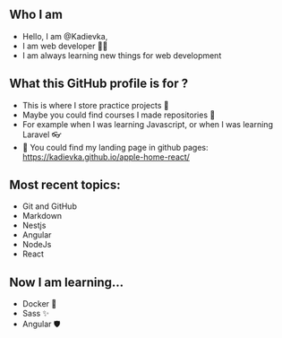 ## Who I am

- Hello, I am @Kadievka,
-  I am web developer 👩‍💻
- I am always learning new things for web development

## What this GitHub profile is for ?

- This is where I store practice projects  💾
- Maybe you could find courses I made repositories  💼
- For example when I was learning Javascript, or when I was learning Laravel 👓
- 🍎 You could find my landing page in github pages: https://kadievka.github.io/apple-home-react/

## Most recent topics:

- Git and GitHub
- Markdown
- Nestjs
- Angular
- NodeJs
- React

## Now I am learning...

- Docker 🐳
- Sass ✨
- Angular 🛡️
